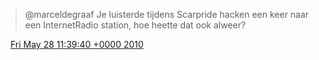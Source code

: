> @marceldegraaf Je luisterde tijdens Scarpride hacken een keer naar een InternetRadio station, hoe heette dat ook alweer?

<img src="../../media/tweet.ico" width="12" /> [Fri May 28 11:39:40 +0000 2010](https://twitter.com/DromerDenker/status/14900380940)